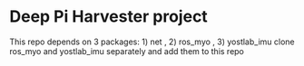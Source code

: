 # Deep Pi Harvester project

This repo depends on 3 packages: 1) net , 2) ros_myo , 3) yostlab_imu
clone ros_myo and yostlab_imu separately and add them to this repo
